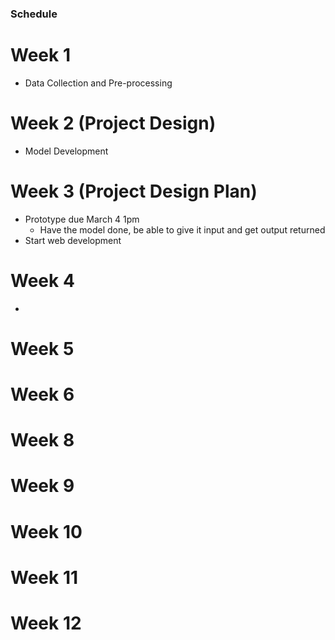 ### Schedule

# Week 1
- Data Collection and Pre-processing

# Week 2 (Project Design)
- Model Development

# Week 3 (Project Design Plan)
- Prototype due March 4 1pm
    - Have the model done, be able to give it input and get output returned
- Start web development 

# Week 4
- 

# Week 5

# Week 6

# Week 8

# Week 9

# Week 10

# Week 11

# Week 12